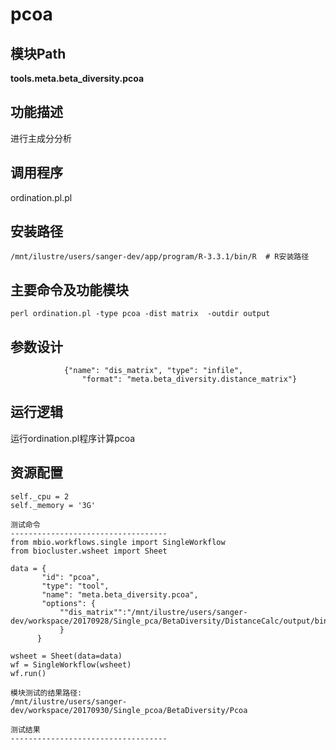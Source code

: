 pcoa
==========================

模块Path
-----------

**tools.meta.beta_diversity.pcoa**

功能描述
-----------------------------------

进行主成分分析

调用程序
-----------------------------------

ordination.pl.pl

安装路径
-----------------------------------


`/mnt/ilustre/users/sanger-dev/app/program/R-3.3.1/bin/R  # R安装路径`


主要命令及功能模块
-----------------------------------

```
perl ordination.pl -type pcoa -dist matrix  -outdir output

```

参数设计
-----------------------------------

```
            {"name": "dis_matrix", "type": "infile",
                "format": "meta.beta_diversity.distance_matrix"}
```

运行逻辑
-----------------------------------

运行ordination.pl程序计算pcoa

资源配置
-----------------------------------

```
self._cpu = 2
self._memory = '3G'

测试命令
-----------------------------------
from mbio.workflows.single import SingleWorkflow
from biocluster.wsheet import Sheet

data = {
       "id": "pcoa",
       "type": "tool",
       "name": "meta.beta_diversity.pcoa",
       "options": {
           ""dis_matrix"":"/mnt/ilustre/users/sanger-dev/workspace/20170928/Single_pca/BetaDiversity/DistanceCalc/output/binary_pearson_species.xls"
           }
      }

wsheet = Sheet(data=data)
wf = SingleWorkflow(wsheet)
wf.run()

模块测试的结果路径:
/mnt/ilustre/users/sanger-dev/workspace/20170930/Single_pcoa/BetaDiversity/Pcoa

测试结果
-----------------------------------